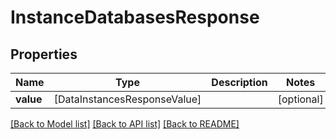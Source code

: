 # InstanceDatabasesResponse

## Properties
Name | Type | Description | Notes
------------ | ------------- | ------------- | -------------
**value** | [DataInstancesResponseValue] |  | [optional] 

[[Back to Model list]](../README.md#documentation-for-models) [[Back to API list]](../README.md#documentation-for-api-endpoints) [[Back to README]](../README.md)


